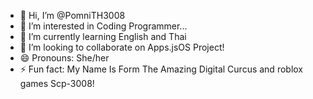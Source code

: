 - 👋 Hi, I’m @PomniTH3008
- 👀 I’m interested in Coding Programmer...
- 🌱 I’m currently learning English and Thai
- 💞️ I’m looking to collaborate on Apps.jsOS Project!
- 😄 Pronouns: She/her
- ⚡ Fun fact: My Name Is Form The Amazing Digital Curcus and roblox games Scp-3008!

<!---
PomniTH3008/PomniTH3008 is a ✨ special ✨ repository because its `README.md` (this file) appears on your GitHub profile.
You can click the Preview link to take a look at your changes.
--->
